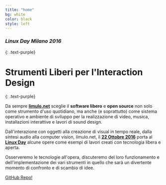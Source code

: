 ```yaml
---
title: "home"
bg: white
color: black
style: left
---
```


### *Linux Day Milano 2016*
{: .text-purple}

<div style="width:100%; text-align:center">
	<span class="fa-stack subtlecircle" style="font-size:100px; background:rgba(255,166,0,0.1);" >
	  <i class="fa fa-circle fa-stack-2x text-white"></i>
	  <i class="fa fa-dot-circle-o  fa-stack-1x text-orange"></i>
	</span>
</div>


# Strumenti Liberi per l'Interaction Design
{: .text-purple}

Da sempre [**limulo.net**](http://www.limulo.net) sceglie il **software libero** e **open source** non solo come strumento d'uso quotidiano, ma anche (e soprattutto) come sistema operativo e ambiente di sviluppo per la realizzazione di video, musica, installazioni interattive e lavori di sound design.

Dall'interazione con oggetti alla creazione di visual in tempo reale, dalla sintesi audio alla computer vision, limulo.net, il [**22 Ottobre 2016**](http://www.linuxdaymilano.org) porta al [**Linux Day**](http://www.linuxdaymilano.org) alcune opere come esempi di lavori creati con tecnologia libera e aperta.

Osserveremo le tecnologie all'opera, discuteremo del loro funzionamento e dell'implementazione dei vari strumenti in quello che sarà un divertente momento di confronto e di scambio di idee.

<span id="forkongithub">
  <a href="{{ site.source_link }}" class="bg-purple">
    GitHub Repo!
  </a>
</span>
